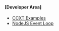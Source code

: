 #### [Developer Area]

* [CCXT Examples](https://github.com/universalbit-dev/gekko-m4-globular-cluster/tree/master/examples/ccxt%20examples)
* [NodeJS Event Loop](https://nodejs.org/en/learn/asynchronous-work/event-loop-timers-and-nexttick)


